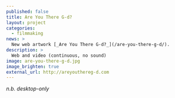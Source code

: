 ```yaml
---
published: false
title: Are You There G-d?
layout: project
categories:
  - filmmaking
news: >
  New web artwork [_Are You There G-d?_](/are-you-there-g-d/).
description: >
  Web and video (continuous, no sound)
image: are-you-there-g-d.jpg
image_brighten: true
external_url: http://areyouthereg-d.com
---
```


*n.b. desktop-only*
